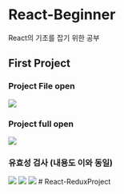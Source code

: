 # React-Beginner

React의 기초를 잡기 위한 공부

## First Project

### Project File open

<img src="./src/img/Firstpage.png">

### Project full open

<img src="./src/img/Fullopen.png">

### 유효성 검사 (내용도 이와 동일)

<img src="./src/img/validation1.png">
<img src="./src/img/validation2.png">
<img src="./src/img/validation3.png">
# React-ReduxProject
